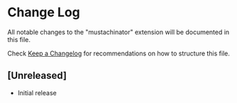 # Change Log

All notable changes to the "mustachinator" extension will be documented in this file.

Check [Keep a Changelog](http://keepachangelog.com/) for recommendations on how to structure this file.

## [Unreleased]

- Initial release